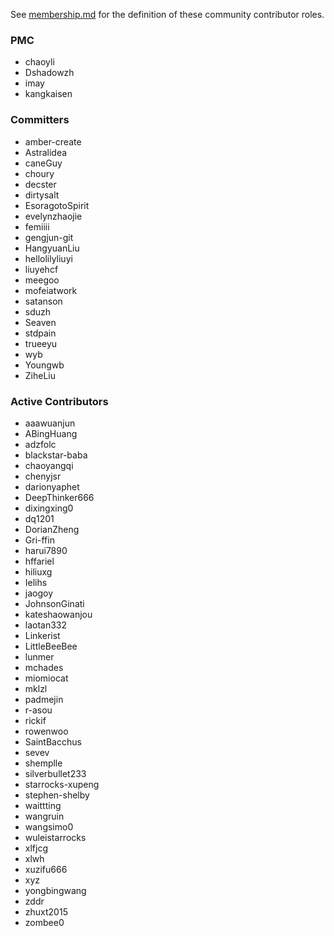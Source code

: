 ﻿See [membership.md](./membership.md) for the definition of these community contributor roles.

### PMC
- chaoyli
- Dshadowzh
- imay
- kangkaisen

### Committers
- amber-create
- Astralidea
- caneGuy
- choury
- decster
- dirtysalt
- EsoragotoSpirit
- evelynzhaojie
- femiiii
- gengjun-git
- HangyuanLiu
- hellolilyliuyi
- liuyehcf
- meegoo
- mofeiatwork
- satanson
- sduzh
- Seaven
- stdpain
- trueeyu
- wyb
- Youngwb
- ZiheLiu

### Active Contributors
- aaawuanjun
- ABingHuang
- adzfolc
- blackstar-baba
- chaoyangqi
- chenyjsr
- darionyaphet
- DeepThinker666
- dixingxing0
- dq1201
- DorianZheng
- Gri-ffin
- harui7890
- hffariel
- hiliuxg
- Ielihs
- jaogoy
- JohnsonGinati
- kateshaowanjou
- laotan332
- Linkerist
- LittleBeeBee
- lunmer
- mchades
- miomiocat
- mklzl
- padmejin
- r-asou
- rickif
- rowenwoo
- SaintBacchus
- sevev
- shemplle
- silverbullet233
- starrocks-xupeng
- stephen-shelby
- waittting
- wangruin
- wangsimo0
- wuleistarrocks
- xlfjcg
- xlwh
- xuzifu666
- xyz
- yongbingwang
- zddr
- zhuxt2015
- zombee0


